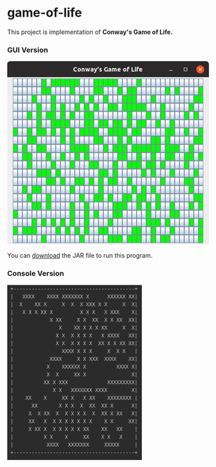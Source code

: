 # game-of-life
This project is implementation of **Conway's Game of Life.**

### GUI Version

![GUI Version](/gui-version.png)

You can [download](game-of-life/out/artifacts/game_of_life_jar/game-of-life.jar) the JAR file to run this program.

### Console Version

![Console Version](/console-version.png)
